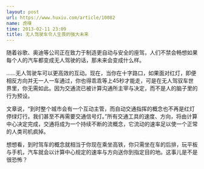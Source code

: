 ```yaml
---
layout: post
url: https://www.huxiu.com/article/10082
name: 虎嗅
time: 2013-02-11 23:09
title: 无人驾驶车令人生畏的强大未来
---
```

随着谷歌、奥迪等公司正在致力于制造更自动与安全的座驾，人们不禁会畅想如果每个人的汽车都变成无人驾驶的话，那未来会变成什么样。

……无人驾驶车可以更高效的互动。现在，当你在十字路口，如果面对红灯，即便相反方向并无一人一车通过，你也得乖乖等上45秒才能走，可是在无人驾驭车世界里，你无需如此。因为交通流已被计算沟通所主宰与决定，而不是人的脑子里的行为预设。

文章说，“到时整个城市会有一个互动主管，而自动交通指挥的概念也不再是红灯停绿灯行。我们甚至不再需要交通信号灯。”所有交通工具的速度、方向，将由计算中心决定完成，交通将成为一个持续不断的流概念，它流动的速率足以使一个正常的人类司机疯掉。

想想看，到时驾车的概念就相当于你现在乘坐高铁，你只需坐在车的后排，玩平板与手机，汽车就会以计算中心规定的速率与方向送你到指定目的地。这事儿是不是很恐怖？

